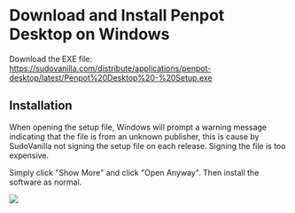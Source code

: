 # Download and Install Penpot Desktop on Windows
Download the EXE file: https://sudovanilla.com/distribute/applications/penpot-desktop/latest/Penpot%20Desktop%20-%20Setup.exe

## Installation
When opening the setup file, Windows will prompt a warning message indicating that the file is from an unknown publisher, this is cause by SudoVanilla not signing the setup file on each release. Signing the file is too expensive.

Simply click "Show More" and click "Open Anyway". Then install the software as normal.

![](https://sudovanilla.com/content/images/1f43.png)